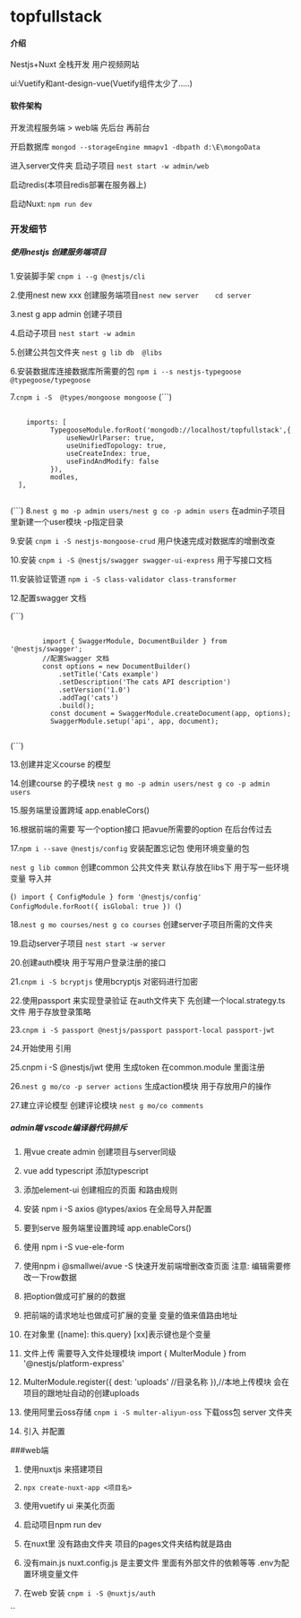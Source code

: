 # topfullstack

#### 介绍
Nestjs+Nuxt 全栈开发 用户视频网站

ui:Vuetify和ant-design-vue(Vuetify组件太少了.....)

#### 软件架构
开发流程服务端 > web端  先后台 再前台

开启数据库 `mongod --storageEngine mmapv1 -dbpath d:\E\mongoData`

进入server文件夹 启动子项目 `nest start -w admin/web`

启动redis(本项目redis部署在服务器上)

启动Nuxt: `npm run dev`

### 开发细节

##### 使用nestjs 创建服务端项目

1.安装脚手架 `cnpm i --g @nestjs/cli `

2.使用nest new xxx 创建服务端项目`nest new server    cd server`

3.nest g app admin 创建子项目

4.启动子项目 `nest start -w admin`

5.创建公共包文件夹 `nest g lib db  @libs`

6.安装数据库连接数据库所需要的包 `npm i --s nestjs-typegoose @typegoose/typegoose`

7.`cnpm i -S  @types/mongoose mongoose`
(```)
<pre>
    <code>
	imports: [
		  TypegooseModule.forRoot('mongodb://localhost/topfullstack',{
			  useNewUrlParser: true,
			  useUnifiedTopology: true,
			  useCreateIndex: true,
			  useFindAndModify: false
		  }),
		  modles,
  ],
    </code>
</pre>
(```)
8.`nest g mo -p admin users/nest g co -p admin users` 在admin子项目里新建一个user模块 -p指定目录

9.安装 `cnpm i -S nestjs-mongoose-crud` 用户快速完成对数据库的增删改查

10.安装 `cnpm i -S @nestjs/swagger swagger-ui-express` 用于写接口文档

11.安装验证管道 `npm i -S class-validator class-transformer`

12.配置swagger 文档

(```)
<pre>
    <code>
        import { SwaggerModule, DocumentBuilder } from '@nestjs/swagger';
		//配置Swagger 文档
		const options = new DocumentBuilder()
		    .setTitle('Cats example')
		    .setDescription('The cats API description')
		    .setVersion('1.0')
		    .addTag('cats')
		    .build();
		  const document = SwaggerModule.createDocument(app, options);
		  SwaggerModule.setup('api', app, document);
    </code>
</pre>
(```)

13.创建并定义course 的模型

14.创建course 的子模块 `nest g mo -p admin users/nest g co -p admin users`

15.服务端里设置跨域 app.enableCors()

16.根据前端的需要 写一个option接口 把avue所需要的option 在后台传过去

17.`npm i --save @nestjs/config` 安装配置忘记包 使用环境变量的包

`nest g lib common` 创建common 公共文件夹 默认存放在libs下  用于写一些环境变量 导入并

(```)
import { ConfigModule } form '@nestjs/config'
ConfigModule.forRoot({
		  isGlobal: true
	  })
(```)
	  
18.`nest g mo courses/nest g co courses`  创建server子项目所需的文件夹

19.启动server子项目 `nest start -w server`

20.创建auth模块 用于写用户登录注册的接口

21.`cnpm i -S bcryptjs` 使用bcryptjs 对密码进行加密

22.使用passport 来实现登录验证 在auth文件夹下 先创建一个local.strategy.ts 文件 用于存放登录策略

23.`cnpm i -S passport @nestjs/passport passport-local passport-jwt `

24.开始使用 引用

25.cnpm i -S @nestjs/jwt 使用 生成token  在common.module 里面注册

26.`nest g mo/co -p server actions` 生成action模块 用于存放用户的操作

27.建立评论模型 创建评论模块 `nest g mo/co comments`


##### admin端  vscode编译器代码排斥

1. 用vue create admin  创建项目与server同级

2. vue add typescript 添加typescript

3. 添加element-ui   创建相应的页面 和路由规则

4. 安装 npm i  -S axios @types/axios    在全局导入并配置

5. 要到serve 服务端里设置跨域 app.enableCors()

6. 使用 npm i -S vue-ele-form

7. 使用npm i @smallwei/avue -S  快速开发前端增删改查页面  注意: 编辑需要修改一下row数据

8. 把option做成可扩展的的数据

9. 把前端的请求地址也做成可扩展的变量 变量的值来值路由地址

10. 在对象里 {[name]: this.query}   [xx]表示键也是个变量

11. 文件上传 需要导入文件处理模块 import { MulterModule } from '@nestjs/platform-express'

12. MulterModule.register({
		  dest: 'uploads' //目录名称
	}),//本地上传模块   会在项目的跟地址自动的创建uploads

13. 使用阿里云oss存储  `cnpm i -S multer-aliyun-oss` 下载oss包  server 文件夹

14. 引入 并配置

###web端

1. 使用nuxtjs 来搭建项目

2. `npx create-nuxt-app <项目名>`

3. 使用vuetify ui 来美化页面 

4. 启动项目npm run dev

5. 在nuxt里 没有路由文件夹 项目的pages文件夹结构就是路由

6. 没有main.js  nuxt.config.js 是主要文件 里面有外部文件的依赖等等  .env为配置环境变量文件

7. 在web 安装 `cnpm i -S @nuxtjs/auth`

``